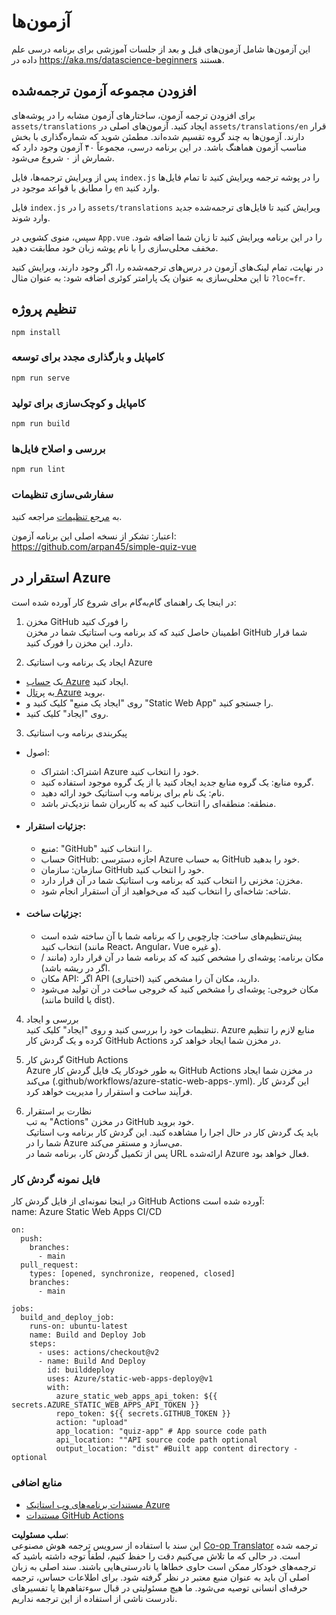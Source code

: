 <!--
CO_OP_TRANSLATOR_METADATA:
{
  "original_hash": "e92c33ea498915a13c9aec162616db18",
  "translation_date": "2025-08-24T22:12:46+00:00",
  "source_file": "quiz-app/README.md",
  "language_code": "fa"
}
-->
# آزمون‌ها

این آزمون‌ها شامل آزمون‌های قبل و بعد از جلسات آموزشی برای برنامه درسی علم داده در https://aka.ms/datascience-beginners هستند.

## افزودن مجموعه آزمون ترجمه‌شده

برای افزودن ترجمه آزمون، ساختارهای آزمون مشابه را در پوشه‌های `assets/translations` ایجاد کنید. آزمون‌های اصلی در `assets/translations/en` قرار دارند. آزمون‌ها به چند گروه تقسیم شده‌اند. مطمئن شوید که شماره‌گذاری با بخش مناسب آزمون هماهنگ باشد. در این برنامه درسی، مجموعاً ۴۰ آزمون وجود دارد که شمارش از ۰ شروع می‌شود.

پس از ویرایش ترجمه‌ها، فایل `index.js` را در پوشه ترجمه ویرایش کنید تا تمام فایل‌ها را مطابق با قواعد موجود در `en` وارد کنید.

فایل `index.js` را در `assets/translations` ویرایش کنید تا فایل‌های ترجمه‌شده جدید وارد شوند.

سپس، منوی کشویی در `App.vue` را در این برنامه ویرایش کنید تا زبان شما اضافه شود. مخفف محلی‌سازی را با نام پوشه زبان خود مطابقت دهید.

در نهایت، تمام لینک‌های آزمون در درس‌های ترجمه‌شده را، اگر وجود دارند، ویرایش کنید تا این محلی‌سازی به عنوان یک پارامتر کوئری اضافه شود: به عنوان مثال `?loc=fr`.

## تنظیم پروژه

```
npm install
```

### کامپایل و بارگذاری مجدد برای توسعه

```
npm run serve
```

### کامپایل و کوچک‌سازی برای تولید

```
npm run build
```

### بررسی و اصلاح فایل‌ها

```
npm run lint
```

### سفارشی‌سازی تنظیمات

به [مرجع تنظیمات](https://cli.vuejs.org/config/) مراجعه کنید.

اعتبار: تشکر از نسخه اصلی این برنامه آزمون: https://github.com/arpan45/simple-quiz-vue

## استقرار در Azure

در اینجا یک راهنمای گام‌به‌گام برای شروع کار آورده شده است:

1. مخزن GitHub را فورک کنید  
اطمینان حاصل کنید که کد برنامه وب استاتیک شما در مخزن GitHub شما قرار دارد. این مخزن را فورک کنید.

2. ایجاد یک برنامه وب استاتیک Azure  
- یک [حساب Azure](http://azure.microsoft.com) ایجاد کنید.  
- به [پرتال Azure](https://portal.azure.com) بروید.  
- روی "ایجاد یک منبع" کلیک کنید و "Static Web App" را جستجو کنید.  
- روی "ایجاد" کلیک کنید.  

3. پیکربندی برنامه وب استاتیک  
- اصول:  
  - اشتراک: اشتراک Azure خود را انتخاب کنید.  
  - گروه منابع: یک گروه منابع جدید ایجاد کنید یا از یک گروه موجود استفاده کنید.  
  - نام: یک نام برای برنامه وب استاتیک خود ارائه دهید.  
  - منطقه: منطقه‌ای را انتخاب کنید که به کاربران شما نزدیک‌تر باشد.  

- #### جزئیات استقرار:  
  - منبع: "GitHub" را انتخاب کنید.  
  - حساب GitHub: اجازه دسترسی Azure به حساب GitHub خود را بدهید.  
  - سازمان: سازمان GitHub خود را انتخاب کنید.  
  - مخزن: مخزنی را انتخاب کنید که برنامه وب استاتیک شما در آن قرار دارد.  
  - شاخه: شاخه‌ای را انتخاب کنید که می‌خواهید از آن استقرار انجام شود.  

- #### جزئیات ساخت:  
  - پیش‌تنظیم‌های ساخت: چارچوبی را که برنامه شما با آن ساخته شده است انتخاب کنید (مانند React، Angular، Vue و غیره).  
  - مکان برنامه: پوشه‌ای را مشخص کنید که کد برنامه شما در آن قرار دارد (مانند / اگر در ریشه باشد).  
  - مکان API: اگر API دارید، مکان آن را مشخص کنید (اختیاری).  
  - مکان خروجی: پوشه‌ای را مشخص کنید که خروجی ساخت در آن تولید می‌شود (مانند build یا dist).  

4. بررسی و ایجاد  
تنظیمات خود را بررسی کنید و روی "ایجاد" کلیک کنید. Azure منابع لازم را تنظیم کرده و یک گردش کار GitHub Actions در مخزن شما ایجاد خواهد کرد.

5. گردش کار GitHub Actions  
Azure به طور خودکار یک فایل گردش کار GitHub Actions در مخزن شما ایجاد می‌کند (.github/workflows/azure-static-web-apps-<name>.yml). این گردش کار فرآیند ساخت و استقرار را مدیریت خواهد کرد.

6. نظارت بر استقرار  
به تب "Actions" در مخزن GitHub خود بروید.  
باید یک گردش کار در حال اجرا را مشاهده کنید. این گردش کار برنامه وب استاتیک شما را در Azure می‌سازد و مستقر می‌کند.  
پس از تکمیل گردش کار، برنامه شما در URL ارائه‌شده Azure فعال خواهد بود.

### فایل نمونه گردش کار

در اینجا نمونه‌ای از فایل گردش کار GitHub Actions آورده شده است:  
name: Azure Static Web Apps CI/CD  
```
on:
  push:
    branches:
      - main
  pull_request:
    types: [opened, synchronize, reopened, closed]
    branches:
      - main

jobs:
  build_and_deploy_job:
    runs-on: ubuntu-latest
    name: Build and Deploy Job
    steps:
      - uses: actions/checkout@v2
      - name: Build And Deploy
        id: builddeploy
        uses: Azure/static-web-apps-deploy@v1
        with:
          azure_static_web_apps_api_token: ${{ secrets.AZURE_STATIC_WEB_APPS_API_TOKEN }}
          repo_token: ${{ secrets.GITHUB_TOKEN }}
          action: "upload"
          app_location: "quiz-app" # App source code path
          api_location: ""API source code path optional
          output_location: "dist" #Built app content directory - optional
```

### منابع اضافی  
- [مستندات برنامه‌های وب استاتیک Azure](https://learn.microsoft.com/azure/static-web-apps/getting-started)  
- [مستندات GitHub Actions](https://docs.github.com/actions/use-cases-and-examples/deploying/deploying-to-azure-static-web-app)  

**سلب مسئولیت**:  
این سند با استفاده از سرویس ترجمه هوش مصنوعی [Co-op Translator](https://github.com/Azure/co-op-translator) ترجمه شده است. در حالی که ما تلاش می‌کنیم دقت را حفظ کنیم، لطفاً توجه داشته باشید که ترجمه‌های خودکار ممکن است حاوی خطاها یا نادرستی‌هایی باشند. سند اصلی به زبان اصلی آن باید به عنوان منبع معتبر در نظر گرفته شود. برای اطلاعات حساس، ترجمه حرفه‌ای انسانی توصیه می‌شود. ما هیچ مسئولیتی در قبال سوءتفاهم‌ها یا تفسیرهای نادرست ناشی از استفاده از این ترجمه نداریم.